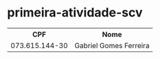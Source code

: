 # primeira-atividade-scv

<table>
  <tr>
    <th>CPF</th>
    <th>Nome</th>
  </tr>
  <tr>
    <td>073.615.144-30</td>
    <td>Gabriel Gomes Ferreira</td>
  </tr>
</table>